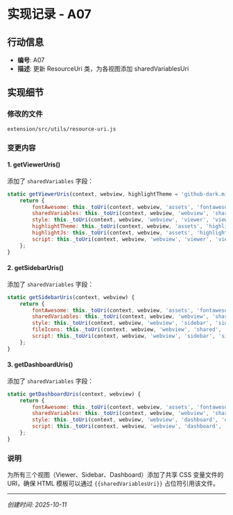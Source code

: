 # 实现记录 - A07

## 行动信息
- **编号**: A07
- **描述**: 更新 ResourceUri 类，为各视图添加 sharedVariablesUri

## 实现细节

### 修改的文件
`extension/src/utils/resource-uri.js`

### 变更内容

#### 1. getViewerUris()
添加了 `sharedVariables` 字段：
```javascript
static getViewerUris(context, webview, highlightTheme = 'github-dark.min.css') {
    return {
        fontAwesome: this._toUri(context, webview, 'assets', 'fontawesome', 'fontawesome.css'),
        sharedVariables: this._toUri(context, webview, 'webview', 'shared', 'variables.css'),
        style: this._toUri(context, webview, 'webview', 'viewer', 'viewer.css'),
        highlightTheme: this._toUri(context, webview, 'assets', 'highlight.js', highlightTheme),
        highlightJs: this._toUri(context, webview, 'assets', 'highlight.js', 'highlight.min.js'),
        script: this._toUri(context, webview, 'webview', 'viewer', 'viewer.js')
    };
}
```

#### 2. getSidebarUris()
添加了 `sharedVariables` 字段：
```javascript
static getSidebarUris(context, webview) {
    return {
        fontAwesome: this._toUri(context, webview, 'assets', 'fontawesome', 'fontawesome.css'),
        sharedVariables: this._toUri(context, webview, 'webview', 'shared', 'variables.css'),
        style: this._toUri(context, webview, 'webview', 'sidebar', 'sidebar.css'),
        fileIcons: this._toUri(context, webview, 'webview', 'shared', 'file-icons.js'),
        script: this._toUri(context, webview, 'webview', 'sidebar', 'sidebar.js')
    };
}
```

#### 3. getDashboardUris()
添加了 `sharedVariables` 字段：
```javascript
static getDashboardUris(context, webview) {
    return {
        fontAwesome: this._toUri(context, webview, 'assets', 'fontawesome', 'fontawesome.css'),
        sharedVariables: this._toUri(context, webview, 'webview', 'shared', 'variables.css'),
        style: this._toUri(context, webview, 'webview', 'dashboard', 'dashboard.css'),
        script: this._toUri(context, webview, 'webview', 'dashboard', 'dashboard.js')
    };
}
```

### 说明
为所有三个视图（Viewer、Sidebar、Dashboard）添加了共享 CSS 变量文件的 URI，确保 HTML 模板可以通过 `{{sharedVariablesUri}}` 占位符引用该文件。

---
*创建时间: 2025-10-11*
